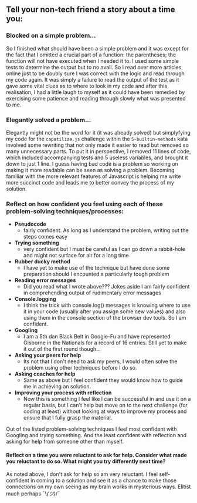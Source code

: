 ## Tell your non-tech friend a story about a time you:

### Blocked on a simple problem...

So I finished what should have been a simple problem and it was except for the fact that I omitted a crucial part of a function: the parentheses; the function will not have executed when I needed it to. I used some simple tests to determine the output but to no avail. So I read over more articles online just to be doubly sure I was correct with the logic and read through my code again. It was simply a failure to read the output of the test as it gave some vital clues as to where to look in my code and after this realisation, I had a little laugh to myself as it could have been remedied by exercising some patience and reading through slowly what was presented to me.


### Elegantly solved a problem...

Elegantly might not be the word for it (it was already solved) but simplyfying my code for the `capatilize.js` challenge within the `5-builtin-methods` kata involved some rewriting that not only made it easier to read but removed so many unnecessary parts. To put it in perspective, I removed 11 lines of code, which included accompanying tests and 5 useless variables, and brought it down to just 1 line. I guess having bad code is a problem so working on making it more readable can be seen as solving a problem. Becoming familiar with the more relevant features of Javascript is helping me write more succinct code and leads me to better convey the process of my solution.


### Reflect on how confident you feel using each of these problem-solving techniques/processes:

- **Pseudocode**
  - fairly confident. As long as I understand the problem, writing out the steps comes easy
- **Trying something**
  - very confident but I must be careful as I can go down a rabbit-hole and might not surface for air for a long time
- **Rubber ducky method**
  - I have yet to make use of the technique but have done some preparation should I encounted a particularly tough problem
- **Reading error messages**
  - Did you read what I wrote above??? Jokes aside I am fairly confident in comprehending output of rudimentary error messages
- **Console.logging**
  - I think the trick with console.log() messages is knowing where to use it in your code (usually after you assign some new values) and also using them in the console section of the browser dev tools. So I am confident.
- **Googling**
  - I am a 5th dan Black Belt in Google-Fu and have represented Gisborne in the Nationals for a record of 16 entries. Still yet to make it out of the first round though...
- **Asking your peers for help**
  - Its not that I don't need to ask my peers, I would often solve the problem using other techniques before I do so.
- **Asking coaches for help**
  - Same as above but I feel confident they would know how to guide me in achieving an solution.
- **Improving your process with reflection**
  - Now this is something I feel like I can be successful in and use it on a regular basis, but I can't help but move on to the next challenge (for coding at least) without looking at ways to improve my process and ensure that I fully grasp the material.

Out of the listed problem-solving techniques I feel most confident with Googling and trying something. And the least confident with reflection and asking for help from someone other than myself.


#### Reflect on a time you were reluctant to ask for help. Consider what made you reluctant to do so. What might you try differently next time?

As noted above, I don't ask for help so am very reluctant. I feel self-confident in coming to a solution and see it as a chance to make those connections on my own seeing as my brain works in mysterious ways. Elitist much perhaps ¯\\_(ツ)_/¯